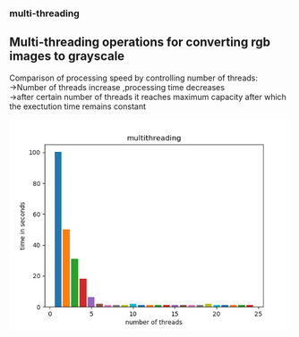 ### multi-threading
## Multi-threading operations for converting rgb images to grayscale

Comparison of processing speed by controlling number of threads:
<br/> ->Number of threads increase ,processing time decreases
<br/> ->after certain number of threads it reaches maximum capacity after which the exectution time remains constant

![alt text](https://github.com/basavraj-chinagundi/multi-threading/blob/main/thread.jpeg)
